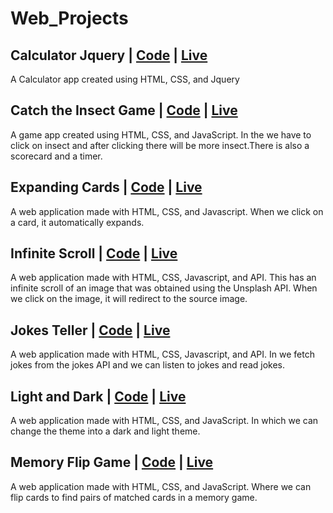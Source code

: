 # Web_Projects

## Calculator Jquery | [Code](https://github.com/arunkanaujia23/Web_Projects/tree/Calculator_jQuery) | [Live](https://amazing-froyo-d9a7e7.netlify.app/)
A Calculator app created using HTML, CSS, and Jquery

##  Catch the Insect Game | [Code](https://github.com/arunkanaujia23/Web_Projects/tree/Catch_the_Insect_Game) | [Live](https://legendary-pithivier-01eaec.netlify.app/)
A game app created using HTML, CSS, and JavaScript. In the we have to click on insect and after clicking there will be more insect.There is also a scorecard and a timer.

##  Expanding Cards | [Code](https://github.com/arunkanaujia23/Web_Projects/tree/Expanding_Cards) | [Live](https://spectacular-chaja-54f005.netlify.app/)
A web application made with HTML, CSS, and Javascript. When we click on a card, it automatically expands.

##  Infinite Scroll | [Code](https://github.com/arunkanaujia23/Web_Projects/tree/Infinite_Scroll) | [Live](https://snazzy-tanuki-fae6d6.netlify.app/)
A web application made with HTML, CSS, Javascript, and API. This has an infinite scroll of an image that was obtained using the Unsplash API. When we click on the image, it will redirect to the source image.

##  Jokes Teller | [Code](https://github.com/arunkanaujia23/Web_Projects/tree/Jokes_Teller) | [Live](https://bucolic-youtiao-211580.netlify.app/)
A web application made with HTML, CSS, Javascript, and API. In we fetch jokes from the jokes API and we can listen to jokes and read jokes.

##  Light and Dark | [Code](https://github.com/arunkanaujia23/Web_Projects/tree/Light_and_Dark) | [Live](https://visionary-sawine-56f3de.netlify.app/)
A web application made with HTML, CSS, and JavaScript. In which we can change the theme into a dark and light theme.

##  Memory Flip Game | [Code](https://github.com/arunkanaujia23/Web_Projects/tree/Memory_Flip_Game) | [Live](https://superb-bublanina-0a8a7e.netlify.app/)
A web application made with HTML, CSS, and JavaScript. Where we can flip cards to find pairs of matched cards in a memory game.
